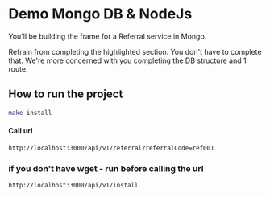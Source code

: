 # Demo Mongo DB & NodeJs

You'll be building the frame for a Referral 
service in Mongo.

Refrain from completing the highlighted section. 
You don't have to complete that. We're more 
concerned with you completing 
the DB structure and 1 route.

## How to run the project

```bash
make install
```

#### Call url
```bash
http://localhost:3000/api/v1/referral?referralCode=ref001
```

### if you don't have wget - run before calling the url
```bash
http://localhost:3000/api/v1/install
```